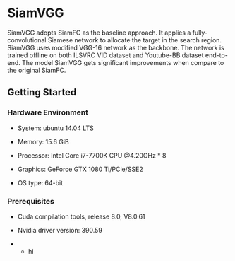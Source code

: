 # SiamVGG

SiamVGG adopts SiamFC as the baseline approach. It applies a fully-convolutional Siamese network to allocate the target in the search region. SiamVGG uses modified VGG-16 network as the backbone. The network is trained offline on both ILSVRC VID dataset and Youtube-BB dataset end-to-end. The model SiamVGG gets significant improvements when compare to the original SiamFC.

## Getting Started

### Hardware Environment

* System: ubuntu 14.04 LTS

* Memory: 15.6 GiB

* Processor: Intel Core i7-7700K CPU @4.20GHz * 8

* Graphics: GeForce GTX 1080 Ti/PCle/SSE2

* OS type: 64-bit

### Prerequisites

* Cuda compilation tools, release 8.0, V8.0.61

* Nvidia driver version: 390.59

* * hi
